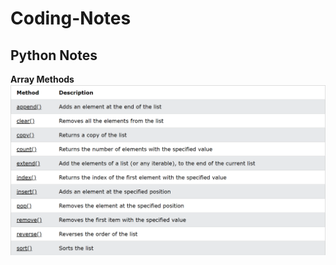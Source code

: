 # Coding-Notes

## Python Notes

**Array Methods**
![Array Methods](https://github.com/jstrand28/Coding-Notes/blob/main/ArrayMethods.PNG)

